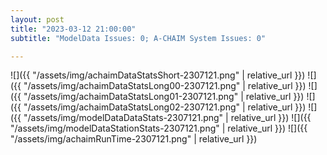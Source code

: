 ```yaml
---
layout: post
title: "2023-03-12 21:00:00"
subtitle: "ModelData Issues: 0; A-CHAIM System Issues: 0"

---
```


![]({{ "/assets/img/achaimDataStatsShort-2307121.png" | relative_url }})
![]({{ "/assets/img/achaimDataStatsLong00-2307121.png" | relative_url }})
![]({{ "/assets/img/achaimDataStatsLong01-2307121.png" | relative_url }})
![]({{ "/assets/img/achaimDataStatsLong02-2307121.png" | relative_url }})
![]({{ "/assets/img/modelDataDataStats-2307121.png" | relative_url }})
![]({{ "/assets/img/modelDataStationStats-2307121.png" | relative_url }})
![]({{ "/assets/img/achaimRunTime-2307121.png" | relative_url }})



